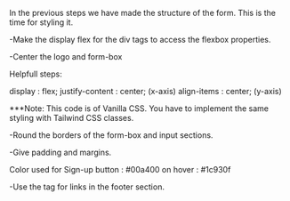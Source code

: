 In the previous steps we have made the structure of the form.
This is the time for styling it.

 -Make the display flex for the div tags to access the flexbox properties.

 -Center the logo and form-box

Helpfull steps:

display : flex;
justify-content : center; (x-axis)
align-items : center;  (y-axis)

***Note: This code is of Vanilla CSS. You have to implement the same styling with Tailwind CSS classes.

 -Round the borders of the form-box and input sections.

 -Give padding and margins. 

Color used for Sign-up button : #00a400
on hover : #1c930f

 -Use the <a> tag for links in the footer section.
